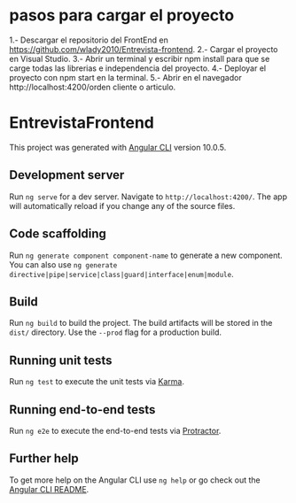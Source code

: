 # pasos para cargar el proyecto

1.- Descargar el repositorio del FrontEnd en https://github.com/wlady2010/Entrevista-frontend.
2.- Cargar el proyecto en Visual Studio.
3.- Abrir un terminal y escribir npm install para que se carge todas las librerias e independencia del proyecto.
4.- Deployar el proyecto con npm start en la terminal.
5.- Abrir en el navegador http://localhost:4200/orden cliente o articulo.

# EntrevistaFrontend

This project was generated with [Angular CLI](https://github.com/angular/angular-cli) version 10.0.5.

## Development server

Run `ng serve` for a dev server. Navigate to `http://localhost:4200/`. The app will automatically reload if you change any of the source files.

## Code scaffolding

Run `ng generate component component-name` to generate a new component. You can also use `ng generate directive|pipe|service|class|guard|interface|enum|module`.

## Build

Run `ng build` to build the project. The build artifacts will be stored in the `dist/` directory. Use the `--prod` flag for a production build.

## Running unit tests

Run `ng test` to execute the unit tests via [Karma](https://karma-runner.github.io).

## Running end-to-end tests

Run `ng e2e` to execute the end-to-end tests via [Protractor](http://www.protractortest.org/).

## Further help

To get more help on the Angular CLI use `ng help` or go check out the [Angular CLI README](https://github.com/angular/angular-cli/blob/master/README.md).
